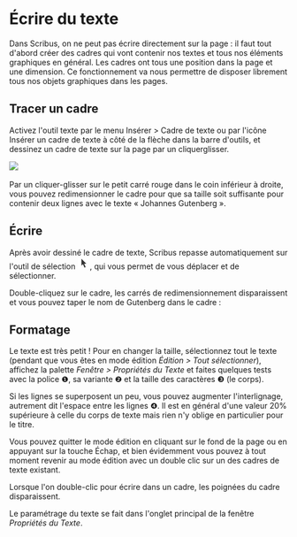 # Écrire du texte

Dans Scribus, on ne peut pas écrire directement sur la page : il faut tout d'abord créer des cadres qui vont contenir nos textes et tous nos éléments graphiques en général. Les cadres ont tous une position dans la page et une dimension. Ce fonctionnement va nous permettre de disposer librement tous nos objets graphiques dans les pages.

## Tracer un cadre

Activez l'outil texte par le menu Insérer > Cadre de texte ou par l'icône Insérer un cadre de texte à côté de la flèche dans la barre d'outils, et dessinez un cadre de texte sur la page par un cliquerglisser.

![](draw-frame.png)

Par un cliquer-glisser sur le petit carré rouge dans le coin inférieur à droite, vous pouvez redimensionner le cadre pour que sa taille soit suffisante pour contenir deux lignes avec le texte « Johannes Gutenberg ».

## Écrire

Après avoir dessiné le cadre de texte, Scribus repasse automatiquement sur l'outil de sélection ![icon](tools/tool-select.png), qui vous permet de vous déplacer et de sélectionner.

Double-cliquez sur le cadre, les carrés de redimensionnement disparaissent et vous pouvez taper le nom de Gutenberg dans le cadre :

## Formatage

Le texte est très petit ! Pour en changer la taille, sélectionnez tout le texte (pendant que vous êtes en mode édition _Édition > Tout sélectionner_), affichez la palette _Fenêtre > Propriétés du Texte_ et faites quelques tests avec la police ❶, sa variante ❷ et la taille des caractères ❸ (le corps).

Si les lignes se superposent un peu, vous pouvez augmenter l'interlignage, autrement dit l'espace entre les lignes ❹. Il est en général d'une valeur 20% supérieure à celle du corps de texte mais rien n'y oblige en particulier pour le titre.

Vous pouvez quitter le mode édition en cliquant sur le fond de la page ou en appuyant sur la touche Échap, et bien évidemment vous pouvez à tout moment revenir au mode édition avec un double clic sur un des cadres de texte existant.

Lorsque l'on double-clic pour écrire dans un cadre, les poignées du cadre disparaissent.

Le paramétrage du texte se fait dans l'onglet principal de la fenêtre _Propriétés du Texte_.
